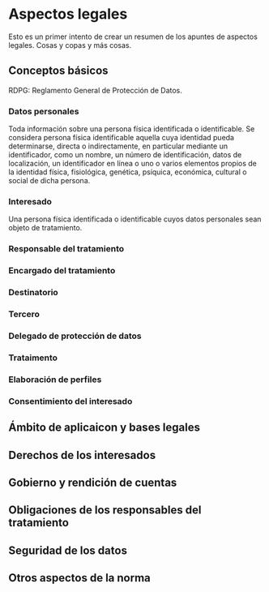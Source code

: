 # Aspectos legales

Esto es un primer intento de crear un resumen de los apuntes de aspectos
legales. Cosas y copas y más cosas.

## Conceptos básicos

RDPG: Reglamento General de Protección de Datos.

### Datos personales

Toda información sobre una persona física identificada o identificable.
Se considera persona física identificable aquella cuya identidad pueda determinarse, directa o indirectamente, en particular mediante un identificador, como un nombre, un número de identificación, datos de localización, un identificador en línea o uno o varios elementos propios de la identidad física, fisiológica, genética, psíquica, económica, cultural o social de dicha persona.

### Interesado

Una persona física identificada o identificable cuyos datos personales sean objeto de tratamiento.

### Responsable del tratamiento

### Encargado del tratamiento

### Destinatorio

### Tercero

### Delegado de protección de datos

### Trataimento

### Elaboración de perfiles

### Consentimiento del interesado

## Ámbito de aplicaicon y bases legales

## Derechos de los interesados

## Gobierno y rendición de cuentas

## Obligaciones de los responsables del tratamiento

## Seguridad de los datos

## Otros aspectos de la norma
